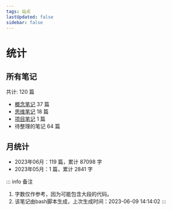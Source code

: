 ```yaml
---
tags: 站点
lastUpdated: false
sidebar: false
---
```


# 统计

## 所有笔记

共计: 120 篇
- [概念笔记](../list-concept/1.md) 37 篇
- [思维笔记](../list-thought/1.md) 18 篇
- [项目笔记](../list-projects/1.md) 1 篇
- 待整理的笔记 64 篇

## 月统计

- 2023年06月：119 篇，累计 87098 字
- 2023年05月：1 篇，累计 2841 字

::: info 备注
1. 字数仅作参考，因为可能包含大段的代码。
2. 该笔记由bash脚本生成，上次生成时间：2023-06-09 14:14:02
:::
